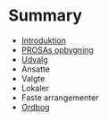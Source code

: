 # Summary

* [Introduktion](README.md)
* [PROSAs opbygning](opbygning.md)
* [Udvalg](udvalg.md)
* Ansatte
* Valgte
* Lokaler
* Faste arrangementer
* [Ordbog](ordbog.md)

